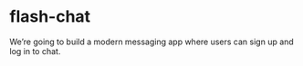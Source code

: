 # flash-chat
 We’re going to build a modern messaging app where users can sign up and log in to chat.
